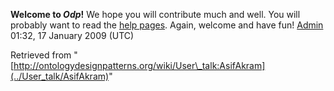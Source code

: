 __Welcome to _Odp_!__ We hope you will contribute much and well. 
You will probably want to read the [help pages](http://ontologydesignpatterns.org/wiki/Help:Contents "Help:Contents"). Again, welcome and have fun! [Admin](http://ontologydesignpatterns.org/wiki/index.php?title=User:Admin&action=edit&redlink=1 "User:Admin (not yet written)") 01:32, 17 January 2009 (UTC)





Retrieved from "[http://ontologydesignpatterns.org/wiki/User\_talk:AsifAkram](../User_talk/AsifAkram)"